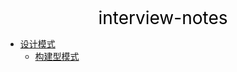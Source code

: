 <center><a href="#" target="_Self" style="font-size:28px;text-decoration:none;color:#000000;">interview-notes</a></center>

* [设计模式](设计模式/)
  * [构建型模式](设计模式/构建型模式/)

